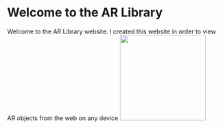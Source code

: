 <!DOCTYPE html>
<html>
<head>
	<title>AR Library</title>
</head>

<body>
	<h1>Welcome to the AR Library</h1>
	<p>Welcome to the AR Library website. I created this website in order to view AR objects from the web on any device
	<a href="DIFRE SOLD.reality" rel="ar">
		<img src="DIFRE SOLD.png" width=200>

</body>
</html>
